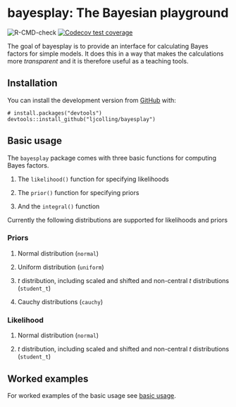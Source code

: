
<!-- README.md is generated from README.Rmd. Please edit that file -->

# bayesplay: The Bayesian playground

<!-- badges: start -->

![R-CMD-check](https://github.com/ljcolling/bayesplay/workflows/R-CMD-check/badge.svg)
[![Codecov test
coverage](https://codecov.io/gh/ljcolling/bayesplay/branch/master/graph/badge.svg)](https://codecov.io/gh/ljcolling/bayesplay?branch=master)

<!-- badges: end -->

The goal of bayesplay is to provide an interface for calculating Bayes
factors for simple models. It does this in a way that makes the
calculations more *transparent* and it is therefore useful as a teaching
tools.

## Installation

You can install the development version from
[GitHub](https://github.com/) with:

    # install.packages("devtools")
    devtools::install_github("ljcolling/bayesplay")

## Basic usage

The `bayesplay` package comes with three basic functions for computing
Bayes factors.

1.  The `likelihood()` function for specifying likelihoods

2.  The `prior()` function for specifying priors

3.  And the `integral()` function

Currently the following distributions are supported for likelihoods and
priors

### Priors

1.  Normal distribution (`normal`)

2.  Uniform distribution (`uniform`)

3.  *t* distribution, including scaled and shifted and non-central *t*
    distributions (`student_t`)

4.  Cauchy distributions (`cauchy`)

### Likelihood

1.  Normal distribution (`normal`)

2.  *t* distribution, including scaled and shifted and non-central *t*
    distributions (`student_t`)

## Worked examples

For worked examples of the basic usage see [basic
usage](https://git.colling.net.nz/bayesplay/articles/basic.html).
